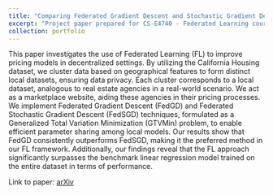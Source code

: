 ```yaml
---
title: "Comparing Federated Gradient Descent and Stochastic Gradient Descent for Modelling Housing Value Prediction"
excerpt: "Project paper prepared for CS-E4740 - Federated Learning course. <br/><img src='/images/output_clus.png' width='1000px' height='auto'>"
collection: portfolio
---
```


This paper investigates the use of Federated Learning (FL) to improve pricing models in decentralized settings. By utilizing the California Housing dataset, we cluster data based on geographical features to form distinct local datasets, ensuring data privacy. Each cluster corresponds to a local dataset, analogous to real estate agencies in a real-world scenario. We act as a marketplace website, aiding these agencies in their pricing processes. We implement Federated Gradient Descent (FedGD) and Federated Stochastic Gradient Descent (FedSGD) techniques, formulated as a Generalized Total Variation Minimization (GTVMin) problem, to enable efficient parameter sharing among local models. Our results show that FedGD consistently outperforms FedSGD, making it the preferred method in our FL framework. Additionally, our findings reveal that the FL approach significantly surpasses the benchmark linear regression model trained on the entire dataset in terms of performance.

Link to paper: [arXiv](https://arxiv.org/abs/2106.00000)
